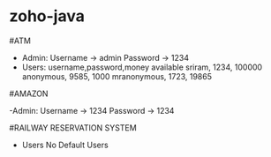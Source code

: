 # zoho-java

#ATM
 - Admin:
     Username -> admin
     Password -> 1234
 - Users:
  username,password,money available
  sriram, 1234, 100000
  anonymous, 9585, 1000
  mranonymous, 1723, 19865


#AMAZON

-Admin:
    Username -> 1234
    Password -> 1234
    
    
#RAILWAY RESERVATION SYSTEM
- Users
  No Default Users

